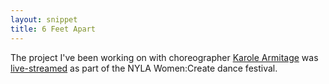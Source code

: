 ```yaml
---
layout: snippet
title: 6 Feet Apart
---
```


The project I've been working on with choreographer [Karole Armitage](https://www.armitagegonedance.org/karole-armitage) was [live-streamed](https://newyorklivearts.org/event/women-create-a-virtual-festival-of-dance/) as part of the NYLA Women:Create dance festival.
